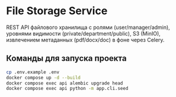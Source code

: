 # File Storage Service

REST API файлового хранилища с ролями (user/manager/admin), уровнями видимости (private/department/public), S3 (MinIO), извлечением метаданных (pdf/docx/doc) в фоне через Celery.



## Команды для запуска проекта
```bash
cp .env.example .env
docker compose up -d --build
docker compose exec api alembic upgrade head
docker compose exec api python -m app.cli.seed
